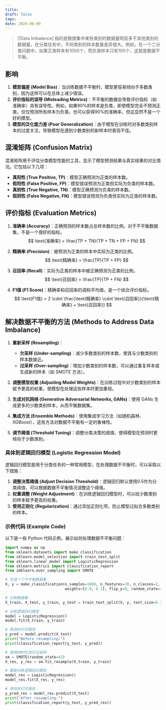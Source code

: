 ```yaml
---
title: 
draft: false
tags: 
date: 2024-06-09
---
```

>[!Data Imbalance]
>指的是数据集中某些类别的数据量明显多于其他类别的数据量。在分类任务中，不同类别的样本数量差异很大。例如，在一个二分类问题中，如果正类样本有1000个，而负类样本只有100个，这就是数据不平衡。

## 影响

1. **模型偏差 (Model Bias)**：当训练数据不平衡时，模型更容易倾向于多数类别，因为这样可以在总体上减少错误。
2. **评价指标的误导 (Misleading Metrics)**：不平衡的数据会导致评价指标（如准确率）具有误导性。例如，如果90%的样本是负类，即使模型完全不预测正类，仅仅预测所有样本为负类，也可以获得90%的准确率，但这显然不是一个好的模型。
3. **模型的泛化能力差 (Poor Generalization)**：由于模型在训练时对多数类别样本的过度关注，导致模型在遇到少数类别的新样本时表现不佳。

## 混淆矩阵 (Confusion Matrix)

混淆矩阵用于评估分类模型性能的工具，显示了模型预测结果与真实结果的对比情况。它包括以下几项：
- **真阳性 (True Positive, TP)**：模型正确预测为正类的样本数。
- **假阳性 (False Positive, FP)**：模型错误预测为正类但实际为负类的样本数。
- **真阴性 (True Negative, TN)**：模型正确预测为负类的样本数。
- **假阴性 (False Negative, FN)**：模型错误预测为负类但实际为正类的样本数。

## 评价指标 (Evaluation Metrics)

1. **准确率 (Accuracy)**：正确预测的样本数占总样本数的比例。对于不平衡数据集，不是一个很好的指标。
   $$
   \text{准确率} = \frac{TP + TN}{TP + TN + FP + FN}
   $$

2. **精确率 (Precision)**：被预测为正类的样本中实际为正类的比例。
   $$
   \text{精确率} = \frac{TP}{TP + FP}
   $$

3. **召回率 (Recall)**：实际为正类的样本中被正确预测为正类的比例。
   $$
   \text{召回率} = \frac{TP}{TP + FN}
   $$

4. **F1值 (F1 Score)**：精确率和召回率的调和平均值，是一个综合评价指标。
   $$
   \text{F1值} = 2 \cdot \frac{\text{精确率} \cdot \text{召回率}}{\text{精确率} + \text{召回率}}
   $$

## 解决数据不平衡的方法 (Methods to Address Data Imbalance)

1. **重新采样 (Resampling)**：
   - **欠采样 (Under-sampling)**：减少多数类别的样本数，使其与少数类别的样本数接近。
   - **过采样 (Over-sampling)**：增加少数类别的样本数，可以通过重复样本或生成新的样本（如 SMOTE 方法）。

2. **调整模型权重 (Adjusting Model Weights)**：在训练过程中对少数类别的样本赋予更高的权重，使模型在处理这些样本时更加重视。

3. **生成对抗网络 (Generative Adversarial Networks, GANs)**：使用 GANs 生成更多的少数类别样本，从而平衡数据集。

4. **集成方法 (Ensemble Methods)**：使用集成学习方法（如随机森林、XGBoost），这些方法对数据不平衡有一定的鲁棒性。

5. **调节阈值 (Threshold Tuning)**：调整分类决策的阈值，使得模型在预测时更倾向于少数类别。

### 具体到逻辑回归模型 (Logistic Regression Model)

逻辑回归模型是用于分类任务的一种常用模型，在处理数据不平衡时，可以采取以下措施：

1. **调整决策阈值 (Adjust Decision Threshold)**：逻辑回归默认使用0.5作为分类阈值，可以根据数据不平衡情况调整这个阈值。
2. **权重调整 (Weight Adjustment)**：在训练逻辑回归模型时，可以给少数类别的样本赋予更高的权重。
3. **使用正则化 (Regularization)**：通过添加正则化项，防止模型过拟合多数类别的样本。

### 示例代码 (Example Code)

以下是一些 Python 代码示例，展示如何处理数据不平衡问题：

```python
import numpy as np
from sklearn.datasets import make_classification
from sklearn.model_selection import train_test_split
from sklearn.linear_model import LogisticRegression
from sklearn.metrics import classification_report
from imblearn.over_sampling import SMOTE

# 生成一个不平衡数据集
X, y = make_classification(n_samples=1000, n_features=20, n_classes=2, 
                           weights=[0.9, 0.1], flip_y=0, random_state=42)

# 分割数据集
X_train, X_test, y_train, y_test = train_test_split(X, y, test_size=0.2, random_state=42)

# 训练逻辑回归模型
model = LogisticRegression()
model.fit(X_train, y_train)

# 预测并打印报告
y_pred = model.predict(X_test)
print("Before resampling:")
print(classification_report(y_test, y_pred))

# 使用SMOTE进行过采样
sm = SMOTE(random_state=42)
X_res, y_res = sm.fit_resample(X_train, y_train)

# 重新训练逻辑回归模型
model_res = LogisticRegression()
model_res.fit(X_res, y_res)

# 预测并打印报告
y_pred_res = model_res.predict(X_test)
print("After resampling:")
print(classification_report(y_test, y_pred_res))

